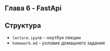 ## Глава 6 - FastApi
## Структура
- `lecture.ipynb` - ноутбук лекции
- `homework.md` - условие домашнего задания
